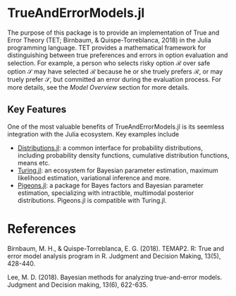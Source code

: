 # TrueAndErrorModels.jl

The purpose of this package is to provide an implementation of True and Error Theory (TET; Birnbaum,  & Quispe-Torreblanca, 2018) in the Julia programming language. TET provides a mathematical framework for distinguishing between true preferences and errors in option evaluation and selection. For example, a person who selects risky option $\mathcal{R}$ over safe option $\mathcal{S}$ may have selected $\mathcal{R}$ because he or she truely prefers $\mathcal{R}$, or may truely prefer $\mathcal{S}$, but committed an error during the evaluation process. For more details, see the *Model Overview* section for more details. 

## Key Features

One of the most valuable benefits of TrueAndErrorModels.jl is its seemless integration with the Julia ecosystem. Key examples include

- [Distributions.jl](https://juliastats.org/Distributions.jl/latest/): a common interface for probability distributions, including probability density functions, cumulative distribution functions, means etc. 
- [Turing.jl](https://turinglang.org/docs/tutorials/docs-00-getting-started/index.html): an ecosystem for Bayesian parameter estimation, maximum likelihood estimation, variational inference and more.
- [Pigeons.jl](https://pigeons.run/dev/): a package for Bayes factors and Bayesian parameter estimation, specializing with intractible, multimodal posterior distributions. Pigeons.jl is compatible with Turing.jl.

# References

Birnbaum, M. H., & Quispe-Torreblanca, E. G. (2018). TEMAP2. R: True and error model analysis program in R. Judgment and Decision Making, 13(5), 428-440.

Lee, M. D. (2018). Bayesian methods for analyzing true-and-error models. Judgment and Decision making, 13(6), 622-635.